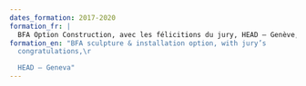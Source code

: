 ```yaml
---
dates_formation: 2017-2020
formation_fr: |
  BFA Option Construction, avec les félicitions du jury, HEAD – Genève, CH
formation_en: "BFA sculpture & installation option, with jury’s
  congratulations,\r

  HEAD – Geneva"
---
```


